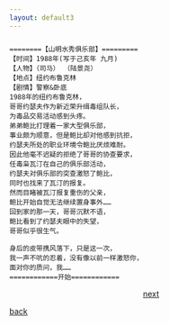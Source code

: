 ```yaml
---
layout: default3
---
```



### 

```
========【山明水秀俱乐部】=========
【时间】1988年(写于己亥年 九月)
【人物】（司马） （陆景尧）
【地点】纽约布鲁克林
【剧情】警察&卧底
1988年的纽约布鲁克林，
哥哥约瑟夫作为新近荣升缉毒组队长，
为毒品交易活动感到头疼。
弟弟鲍比打理着一家大型俱乐部，
事业颇为顺意，但是鲍比却对他感到抗拒，
约瑟夫所处的职业环境令鲍比厌烦难耐。
因此他毫不迟疑的拒绝了哥哥的协查要求，
任毒枭瓦汀在自己的俱乐部活动，
约瑟夫对俱乐部的突查激怒了鲍比，
同时也找来了瓦汀的报复。
然而目睹被瓦汀报复重伤的父亲，
鲍比开始自觉无法继续置身事外……
回到家的那一天，哥哥沉默不语，
鲍比看到了约瑟夫眼中的失望，
哥哥似乎很生气。

身后的皮带携风落下，只是这一次，
我一声不吭的忍着，没有像以前一样激怒你，
面对你的质问，我……
============开始============
```





<p style="text-align:center"><a href="./dx-csj1.html">next</a></p>

[back](./my-page.html)
